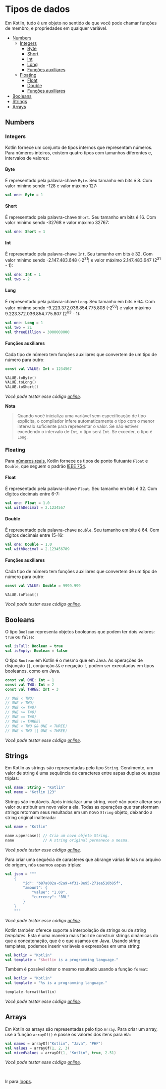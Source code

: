 # Tipos de dados

Em Kotlin, tudo é um objeto no sentido de que você pode chamar funções de membro, e propriedades em qualquer variável.

* [Numbers](#numbers)
    - [Integers](#integers)
        - [Byte](#byte)
        - [Short](#short)
        - [Int](#int)
        - [Long](#long)
        - [Funções auxiliares](#integers-functions)
    - [Floating](#floating)
        - [Float](#float)
        - [Double](#double)
        - [Funções auxiliares](#floating-functions)
* [Booleans](#booleans)
* [Strings](#strings)
* [Arrays](#arrays)

<div id='numbers'></div> 

## Numbers

<div id='integers'></div> 

### Integers

Kotlin fornece um conjunto de tipos internos que representam números. Para números inteiros, existem quatro tipos com
tamanhos diferentes e, intervalos de valores:

<div id='byte'></div> 

#### Byte

É representado pela palavra-chave `Byte`. Seu tamanho em bits é 8. Com valor mínimo sendo -128 e valor máximo 127:

```kotlin
val one: Byte = 1
```

<div id='short'></div> 

#### Short

É representado pela palavra-chave `Short`. Seu tamanho em bits é 16. Com valor mínimo sendo -32768 e valor máximo 32767:

```kotlin
val one: Short = 1
```

<div id='int'></div> 

#### Int

É representado pela palavra-chave `Int`. Seu tamanho em bits é 32. Com valor mínimo sendo
-2.147.483.648 (-2<sup>31</sup>) e valor máximo 2.147.483.647 (2<sup>31</sup> - 1):

```kotlin
val one: Int = 1
val two = 2
```

<div id='long'></div> 

#### Long

É representado pela palavra-chave `Long`. Seu tamanho em bits é 64. Com valor mínimo sendo
-9.223.372.036.854.775.808 (-2<sup>63</sup>) e valor máximo 9.223.372.036.854.775.807 (2<sup>63</sup> - 1):

```kotlin
val one: Long = 1
val two = 2L
val threeBillion = 3000000000
```

<div id='integers-functions'></div> 

#### Funções auxiliares

Cada tipo de número tem funções auxiliares que convertem de um tipo de número para outro:

```kotlin
const val VALUE: Int = 1234567

VALUE.toByte()
VALUE.toLong()
VALUE.toShort()
```

_Você pode testar esse código [online](https://pl.kotl.in/CowLWv7N-)._

**Nota**
> Quando você inicializa uma variável sem especificação de tipo explícita, o compilador infere automaticamente o tipo
> com o menor intervalo suficiente para representar o valor.
> Se não estiver excedendo o intervalo de `Int`, o tipo será `Int`. Se exceder, o tipo é `Long`.

<div id='floating'></div> 

### Floating

Para [números reais](https://pt.wikipedia.org/wiki/N%C3%BAmero_real), Kotlin fornece os tipos de ponto flutuante `Float`
e `Double`, que seguem o padrão [IEEE 754](https://en.wikipedia.org/wiki/IEEE_754).

<div id='float'></div> 

#### Float

É representado pela palavra-chave `Float`. Seu tamanho em bits é 32. Com dígitos decimais entre 6-7:

```kotlin
val one: Float = 1.0
val withDecimal = 2.1234567
```

<div id='double'></div> 

#### Double

É representado pela palavra-chave `Double`. Seu tamanho em bits é 64. Com dígitos decimais entre 15-16:

```kotlin
val one: Double = 1.0
val withDecimal = 2.123456789
```

<div id='floating-functions'></div> 

#### Funções auxiliares

Cada tipo de número tem funções auxiliares que convertem de um tipo de número para outro:

```kotlin
const val VALUE: Double = 9999.999

VALUE.toFloat()
```

_Você pode testar esse código [online](https://pl.kotl.in/bjqlyLS9B)._

## Booleans

<div id='booleans'></div> 

O tipo `Boolean` representa objetos booleanos que podem ter dois valores: `true` ou `false`:

```kotlin
val isFull: Boolean = true
val isEmpty: Boolean = false
```

O tipo `Boolean` em Kotlin é o mesmo que em Java. As operações de disjunção `||`,
conjunção `&&` e negação `!`, podem ser executadas em tipos booleanos, como em Java.

```kotlin
const val ONE: Int = 1
const val TWO: Int = 2
const val THREE: Int = 3

// ONE < TWO)                
// ONE > TWO)                
// ONE <= TWO)               
// ONE >= TWO)               
// ONE == TWO)               
// ONE != THREE)             
// ONE < TWO && ONE < THREE) 
// ONE < TWO || ONE < THREE) 
```

_Você pode testar esse código [online](https://pl.kotl.in/MENBcZNDX)._

<div id='strings'></div>

## Strings

Em Kotlin as strings são representadas pelo tipo `String`. Geralmente, um valor de string é uma sequência de
caracteres entre aspas duplas ou aspas triplas:

```kotlin
val name: String = "Kotlin"
val name = "Kotlin 123"
```

Strings são imutáveis. Após inicializar uma string, você não pode alterar seu valor ou atribuir um novo valor a
ela. Todas as operações que transformam strings retornam seus resultados em um novo `String` objeto, deixando a string
original inalterada:

```kotlin
val name = "Kotlin"

name.uppercase() // Cria um novo objeto String.
name             // A string original permanece a mesma.
```

_Você pode testar esse código [online](https://pl.kotl.in/DkGFWBin6)._

Para criar uma sequêcia de caracteres que abrange várias linhas no arquivo de origem, nós usamos aspas triplas:

```kotlin
val json = """        
    {
        "id": "b87a002a-d2a9-4f31-8e95-271ea510b85f",
        "amount": {
            "value": "1.00",
            "currency": "BRL"
        }
    }
    """
```

_Você pode testar esse código [online](https://pl.kotl.in/CYxZNp5Cu)._

Kotlin também oferece suporte a interpolação de strings ou de string _templates_. Esta é uma maneira mais fácil de
construir strings dinâmicas do que a concatenação, que é o que usamos em Java. Usando string templates, podemos
inserir variáveis e expressões em uma string:

```kotlin
val kotlin = "Kotlin"
val template = "$kotlin is a programming language."
```

Também é possível obter o mesmo resultado usando a função `format`:

```kotlin
val kotlin = "Kotlin"
val template = "%s is a programming language."

template.format(kotlin)
```

_Você pode testar esse código [online](https://pl.kotl.in/anUxBdbnq)._

<div id='arrays'></div> 

## Arrays

Em Kotlin os arrays são representadas pelo tipo `Array`. Para criar um array, use a função `arrayOf()`
e passe os valores dos itens para ela:

```kotlin
val names = arrayOf("Kotlin", "Java", "PHP")
val values = arrayOf(1, 2, 3)
val mixedValues = arrayOf(1, "Kotlin", true, 2.51)
```

_Você pode testar esse código [online](https://pl.kotl.in/72LZvgi4a)._

<br>

Ir para [loops](LOOPS.md).
